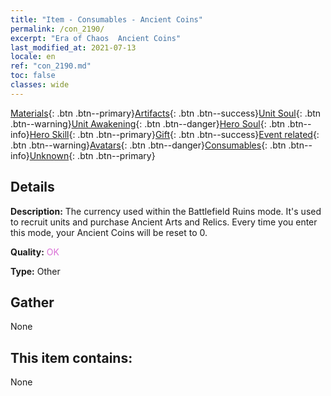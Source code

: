 ```yaml
---
title: "Item - Consumables - Ancient Coins"
permalink: /con_2190/
excerpt: "Era of Chaos  Ancient Coins"
last_modified_at: 2021-07-13
locale: en
ref: "con_2190.md"
toc: false
classes: wide
---
```

 [Materials](/Items/){: .btn .btn--primary}[Artifacts](/Items/Artifacts/){: .btn .btn--success}[Unit Soul](/Items/UnitSoul/){: .btn .btn--warning}[Unit Awakening](/Items/UnitAwakening/){: .btn .btn--danger}[Hero Soul](/Items/HeroSoul/){: .btn .btn--info}[Hero Skill](/Items/HeroSkill/){: .btn .btn--primary}[Gift](/Items/Gift/){: .btn .btn--success}[Event related](/Items/Events/){: .btn .btn--warning}[Avatars](/Items/Avatars/){: .btn .btn--danger}[Consumables](/Items/Consumables/){: .btn .btn--info}[Unknown](/Items/Unknown/){: .btn .btn--primary}

## Details
 **Description:** The currency used within the Battlefield Ruins mode. It's used to recruit units and purchase Ancient Arts and Relics. Every time you enter this mode, your Ancient Coins will be reset to 0.

 **Quality:** <span style="color: #DA70D6">OK</span>

 **Type:** Other

## Gather

  None

## This item contains:

  None

